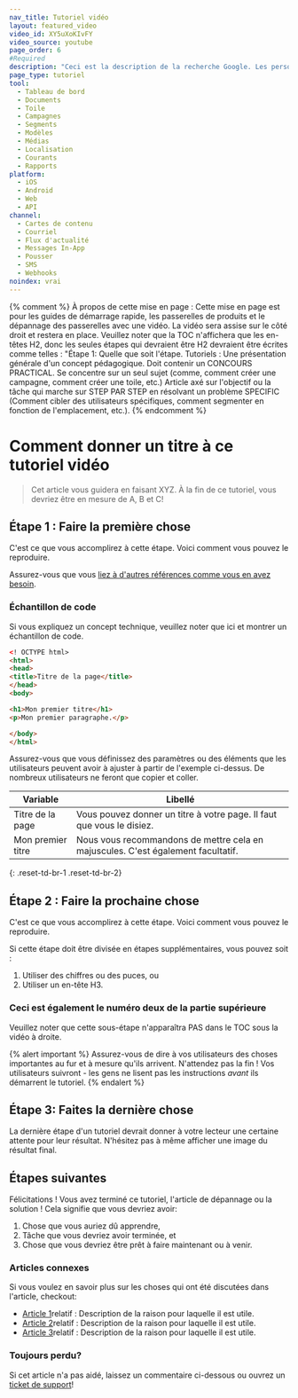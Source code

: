 ```yaml
---
nav_title: Tutoriel vidéo
layout: featured_video
video_id: XY5uXoKIvFY
video_source: youtube
page_order: 6
#Required
description: "Ceci est la description de la recherche Google. Les personnages de plus de 160 sont tronqués, concis-le brièvement."
page_type: tutoriel
tool:
  - Tableau de bord
  - Documents
  - Toile
  - Campagnes
  - Segments
  - Modèles
  - Médias
  - Localisation
  - Courants
  - Rapports
platform:
  - iOS
  - Android
  - Web
  - API
channel:
  - Cartes de contenu
  - Courriel
  - Flux d'actualité
  - Messages In-App
  - Pousser
  - SMS
  - Webhooks
noindex: vrai
---
```


{% comment %}
À propos de cette mise en page : Cette mise en page est pour les guides de démarrage rapide, les passerelles de produits et le dépannage des passerelles avec une vidéo. La vidéo sera assise sur le côté droit et restera en place. Veuillez noter que la TOC n'affichera que les en-têtes H2, donc les seules étapes qui devraient être H2 devraient être écrites comme telles : "Étape 1: Quelle que soit l'étape. Tutoriels : Une présentation générale d'un concept pédagogique. Doit contenir un CONCOURS PRACTICAL. Se concentre sur un seul sujet (comme, comment créer une campagne, comment créer une toile, etc.) Article axé sur l'objectif ou la tâche qui marche sur STEP PAR STEP en résolvant un problème SPECIFIC (Comment cibler des utilisateurs spécifiques, comment segmenter en fonction de l'emplacement, etc.).
{% endcomment %}
# Comment donner un titre à ce tutoriel vidéo

> Cet article vous guidera en faisant XYZ. À la fin de ce tutoriel, vous devriez être en mesure de A, B et C!

## Étape 1 : Faire la première chose

C'est ce que vous accomplirez à cette étape. Voici comment vous pouvez le reproduire.

Assurez-vous que vous [liez à d'autres références comme vous en avez besoin]({{site.baseurl}}/home/templates/reference_video/).

### Échantillon de code

Si vous expliquez un concept technique, veuillez noter que ici et montrer un échantillon de code.

```html
<! OCTYPE html>
<html>
<head>
<title>Titre de la page</title>
</head>
<body>

<h1>Mon premier titre</h1>
<p>Mon premier paragraphe.</p>

</body>
</html>
```

Assurez-vous que vous définissez des paramètres ou des éléments que les utilisateurs peuvent avoir à ajuster à partir de l'exemple ci-dessus. De nombreux utilisateurs ne feront que copier et coller.

| Variable          | Libellé                                                                          |
| ----------------- | -------------------------------------------------------------------------------- |
| Titre de la page  | Vous pouvez donner un titre à votre page. Il faut que vous le disiez.            |
| Mon premier titre | Nous vous recommandons de mettre cela en majuscules. C'est également facultatif. |
{: .reset-td-br-1 .reset-td-br-2}


## Étape 2 : Faire la prochaine chose

C'est ce que vous accomplirez à cette étape. Voici comment vous pouvez le reproduire.

Si cette étape doit être divisée en étapes supplémentaires, vous pouvez soit :
1. Utiliser des chiffres ou des puces, ou
2. Utiliser un en-tête H3.

### Ceci est également le numéro deux de la partie supérieure

Veuillez noter que cette sous-étape n'apparaîtra PAS dans le TOC sous la vidéo à droite.

{% alert important %}
Assurez-vous de dire à vos utilisateurs des choses importantes au fur et à mesure qu'ils arrivent. N'attendez pas la fin ! Vos utilisateurs suivront - les gens ne lisent pas les instructions _avant_ ils démarrent le tutoriel.
{% endalert %}

## Étape 3: Faites la dernière chose

La dernière étape d'un tutoriel devrait donner à votre lecteur une certaine attente pour leur résultat. N'hésitez pas à même afficher une image du résultat final.

## Étapes suivantes

Félicitations ! Vous avez terminé ce tutoriel, l'article de dépannage ou la solution ! Cela signifie que vous devriez avoir:
1. Chose que vous auriez dû apprendre,
2. Tâche que vous devriez avoir terminée, et
3. Chose que vous devriez être prêt à faire maintenant ou à venir.

### Articles connexes

Si vous voulez en savoir plus sur les choses qui ont été discutées dans l'article, checkout:
- [Article 1](#solution-1)relatif : Description de la raison pour laquelle il est utile.
- [Article 2](#solution-2)relatif : Description de la raison pour laquelle il est utile.
- [Article 3](#solution-3)relatif : Description de la raison pour laquelle il est utile.

### Toujours perdu?

Si cet article n'a pas aidé, laissez un commentaire ci-dessous ou ouvrez un [ticket de support][support]!

[support]: {{site.baseurl}}/braze_support/
